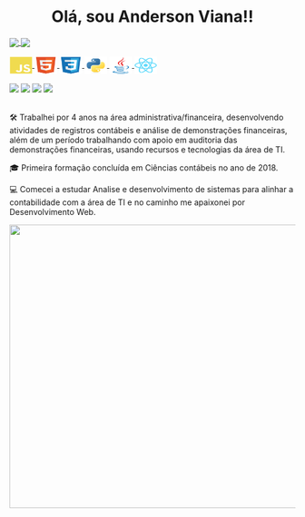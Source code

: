   <h1 align=center>Olá, sou Anderson Viana!!</h1>

 <div>
  <a href="https://github.com/andersonv16">
  <img align=center height="160em" src="https://github-readme-stats.vercel.app/api?username=andersonv16&show_icons=true&theme=synthwave&include_all_commits=true&count_private=true"/>
  <img align=center height="160em" src="https://github-readme-stats.vercel.app/api/top-langs/?username=andersonv16&layout=compact&langs_count=7&theme=synthwave"/>
</div>
 <div style="display: inline_block"><br>
  <img align="center" alt="Anderson-Js" height="30" width="40" src="https://raw.githubusercontent.com/devicons/devicon/master/icons/javascript/javascript-plain.svg">
  <img align="center" alt="Anderson-HTML" height="30" width="40" src="https://raw.githubusercontent.com/devicons/devicon/master/icons/html5/html5-original.svg">
  <img align="center" alt="Anderson-CSS" height="30" width="40" src="https://raw.githubusercontent.com/devicons/devicon/master/icons/css3/css3-original.svg">
  <img align="center" alt="Anderson-Python" height="30" width="40" src="https://raw.githubusercontent.com/devicons/devicon/master/icons/python/python-original.svg">
      <img align="center" alt="Anderson-Java" height="30" width="40" src="https://raw.githubusercontent.com/devicons/devicon/master/icons/java/java-original.svg">
   <img align="center" alt="Anderson-React" height="30" width="40" src="https://raw.githubusercontent.com/devicons/devicon/master/icons/react/react-original.svg">
</div>
 <br>
 <div> 
  <a href="https://instagram.com/anderson_viana50" target="_blank"><img src="https://img.shields.io/badge/-Instagram-%23E4405F?style=for-the-badge&logo=instagram&logoColor=white" target="_blank"></a>
   <a href = "mailto:anderson_viana16@outlook.com"><img src="https://img.shields.io/badge/Microsoft_Outlook-0078D4?style=for-the-badge&logo=microsoft-outlook&logoColor=white"target="_blank"></a>
  <a href = "mailto:andersonviana50@gmail.com"><img src="https://img.shields.io/badge/Gmail-D14836?style=for-the-badge&logo=gmail&logoColor=white" target="_blank"></a>
  <a href="https://www.linkedin.com/in/anderson-viana-644226179/" target="_blank"><img src="https://img.shields.io/badge/-LinkedIn-%230077B5?style=for-the-badge&logo=linkedin&logoColor=white" target="_blank"></a> 
</div>
<br>
 


🛠️ Trabalhei por 4 anos na área administrativa/financeira, desenvolvendo atividades de registros contábeis e análise de demonstrações financeiras, além de um período trabalhando com apoio em auditoria das demonstrações financeiras, usando recursos e tecnologias da área de TI.
  
🎓 Primeira formação concluída em Ciências contábeis no ano de 2018.  
  
💻 Comecei a estudar Analise e desenvolvimento de sistemas para alinhar a contabilidade com a área de TI e no caminho me apaixonei por Desenvolvimento Web.
 
<img height="500" width="1000"  src="https://media.giphy.com/media/Q9aBxHn9fTqKs/source.gif?cid=ecf05e474uw9j3j5ox2d7rcl5qbs2pscx3h2o5myv8j9kyfx&rid=source.gif&ct=g">
